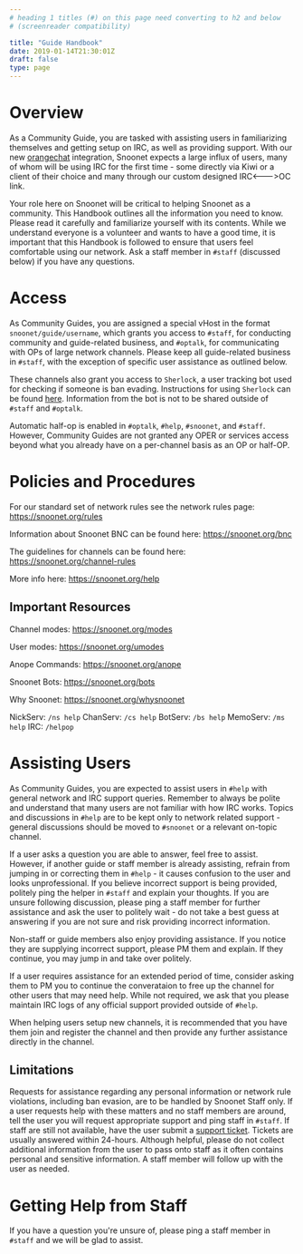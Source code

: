 ```yaml
---
# heading 1 titles (#) on this page need converting to h2 and below
# (screenreader compatibility)

title: "Guide Handbook"
date: 2019-01-14T21:30:01Z
draft: false
type: page
---
```


# Overview
As a Community Guide, you are tasked with assisting users in familiarizing themselves and getting setup on IRC, as well as providing support. With our new [orangechat](https://orangechat.io) integration, Snoonet expects a large influx of users, many of whom will be using IRC for the first time - some directly via Kiwi or a client of their choice and many through our custom designed IRC<--->OC link.

Your role here on Snoonet will be critical to helping Snoonet as a community. This Handbook outlines all the information you need to know. Please read it carefully and familiarize yourself with its contents. While we understand everyone is a volunteer and wants to have a good time, it is important that this Handbook is followed to ensure that users feel comfortable using our network. Ask a staff member in `#staff` (discussed below) if you have any questions.

# Access
As Community Guides, you are assigned a special vHost in the format `snoonet/guide/username`, which grants you access to `#staff`, for conducting community and guide-related business, and `#optalk`, for communicating with OPs of large network channels. Please keep all guide-related business in `#staff`, with the exception of specific user assistance as outlined below.

These channels also grant you access to `Sherlock`, a user tracking bot used for checking if someone is ban evading. Instructions for using `Sherlock` can be found [here](https://gist.github.com/Dissimulate/c07ad8006c262be9e0a1). Information from the bot is not to be shared outside of `#staff` and `#optalk`.

Automatic half-op is enabled in `#optalk`, `#help`, `#snoonet`, and `#staff`. However, Community Guides are not granted any OPER or services access beyond what you already have on a per-channel basis as an OP or half-OP.

# Policies and Procedures
For our standard set of network rules see the network rules page: https://snoonet.org/rules

Information about Snoonet BNC can be found here: https://snoonet.org/bnc

The guidelines for channels can be found here: https://snoonet.org/channel-rules

More info here: https://snoonet.org/help

## Important Resources
Channel modes: https://snoonet.org/modes

User modes: https://snoonet.org/umodes

Anope Commands: https://snoonet.org/anope

Snoonet Bots: https://snoonet.org/bots

Why Snoonet: https://snoonet.org/whysnoonet

NickServ: `/ns help`
ChanServ: `/cs help`
BotServ: `/bs help`
MemoServ: `/ms help`
IRC: `/helpop`

# Assisting Users
As Community Guides, you are expected to assist users in `#help` with general network and IRC support queries. Remember to always be polite and understand that many users are not familiar with how IRC works. Topics and discussions in `#help` are to be kept only to network related support - general discussions should be moved to `#snoonet` or a relevant on-topic channel.

If a user asks a question you are able to answer, feel free to assist. However, if another guide or staff member is already assisting, refrain from jumping in or correcting them in `#help` - it causes confusion to the user and looks unprofessional. If you believe incorrect support is being provided, politely ping the helper in `#staff` and explain your thoughts. If you are unsure following discussion, please ping a staff member for further assistance and ask the user to politely wait - do not take a best guess at answering if you are not sure and risk providing incorrect information.

Non-staff or guide members also enjoy providing assistance. If you notice they are supplying incorrect support, please PM them and explain. If they continue, you may jump in and take over politely.

If a user requires assistance for an extended period of time, consider asking them to PM you to continue the converataion to free up the channel for other users that may need help. While not required, we ask that you please maintain IRC logs of any official support provided outside of `#help`.

When helping users setup new channels, it is recommended that you have them join and register the channel and then provide any further assistance directly in the channel.

## Limitations
Requests for assistance regarding any personal information or network rule violations, including ban evasion, are to be handled by Snoonet Staff only. If a user requests help with these matters and no staff members are around, tell the user you will request appropriate support and ping staff in `#staff`. If staff are still not available, have the user submit a [support ticket](https://support.snoonet.org). Tickets are usually answered within 24-hours. Although helpful, please do not collect additional information from the user to pass onto staff as it often contains personal and sensitive information. A staff member will follow up with the user as needed.


# Getting Help from Staff
If you have a question you're unsure of, please ping a staff member in `#staff` and we will be glad to assist.

